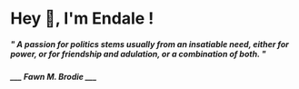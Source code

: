<h1 title="head"> Hey 👋, I'm Endale !</h1>

**<h5><i>" A passion for politics stems usually from an insatiable need, either for power, or for friendship and adulation, or a combination of both. "</i></h5>**

*<b>___ Fawn M. Brodie ___</b>*

